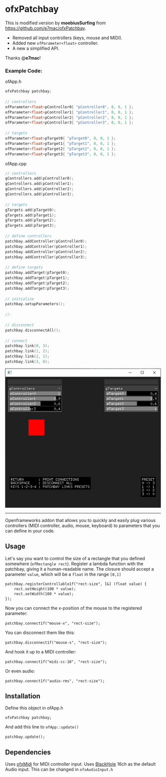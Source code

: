 # ofxPatchbay

This is modified version by **moebiusSurfing** from https://github.com/e7mac/ofxPatchbay.  

* Removed all input controllers (keys, mouse and MIDI).  
* Added new ```ofParameter<float>``` controller.  
* A new a simplified API.

Thanks @**e7mac**!  

### Example Code:

ofApp.h
```.c++
ofxPatchbay patchbay;

// controllers
ofParameter<float>pController0{ "pController0", 0, 0, 1 };
ofParameter<float>pController1{ "pController1", 0, 0, 1 };
ofParameter<float>pController2{ "pController2", 0, 0, 1 };
ofParameter<float>pController3{ "pController3", 0, 0, 1 };

// targets
ofParameter<float>pTarget0{ "pTarget0", 0, 0, 1 };
ofParameter<float>pTarget1{ "pTarget1", 0, 0, 1 };
ofParameter<float>pTarget2{ "pTarget2", 0, 0, 1 };
ofParameter<float>pTarget3{ "pTarget3", 0, 0, 1 };
```

ofApp.cpp
```.c++
// controllers
gControllers.add(pController0);
gControllers.add(pController1);
gControllers.add(pController2);
gControllers.add(pController3);

// targets
gTargets.add(pTarget0);
gTargets.add(pTarget1);
gTargets.add(pTarget2);
gTargets.add(pTarget3);

// define controllers
patchbay.addController(pController0);
patchbay.addController(pController1);
patchbay.addController(pController2);
patchbay.addController(pController3);

// define targets
patchbay.addTarget(pTarget0);
patchbay.addTarget(pTarget1);
patchbay.addTarget(pTarget2);
patchbay.addTarget(pTarget3);

// initialize
patchbay.setupParameters();

//-

// disconnect
patchbay.disconnectAll();	

// connect
patchbay.link(0, 3);
patchbay.link(1, 2);
patchbay.link(2, 1);
patchbay.link(3, 0);
```
  
![image](docs/Capture.PNG?raw=true "image")

---------------------------------

Openframeworks addon that allows you to quickly and easily plug various controllers (MIDI controller, audio, mouse, keyboard) to parameters that you can define in your code.

## Usage

Let's say you want to control the size of a rectangle that you defined somewhere (`ofRectangle rect`). Register a lambda function with the patchbay, giving it a human-readable name. The closure should accept a parameter `value`, which will be a `float` in the range `[0,1]`

```
patchbay.registerControllable1f("rect-size", [&] (float value) {
    rect.setHeight(100 * value);
    rect.setWidth(100 * value);    
});
```

Now you can connect the x-position of the mouse to the registered parameter:

`patchbay.connect1f("mouse-x", "rect-size");`

You can disconnect them like this:

`patchbay.disconnect1f("mouse-x", "rect-size");`

And hook it up to a MIDI controller:

`patchbay.connect1f("midi-cc-10", "rect-size");`

Or even audio:

`patchbay.connect1f("audio-rms", "rect-size");`

## Installation

Define this object in ofApp.h

```
ofxPatchbay patchbay;
```

And add this line to `ofApp::update()`

`patchbay.update();`

## Dependencies

Uses [ofxMidi](https://github.com/danomatika/ofxMidi) for MIDI controller input.
Uses [BlackHole](https://github.com/ExistentialAudio/BlackHole) 16ch as the default Audio input. This can be changed in `ofxAudioInput.h`
